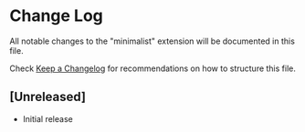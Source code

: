 # Change Log
All notable changes to the "minimalist" extension will be documented in this file.

Check [Keep a Changelog](http://keepachangelog.com/) for recommendations on how to structure this file.

## [Unreleased]
- Initial release
